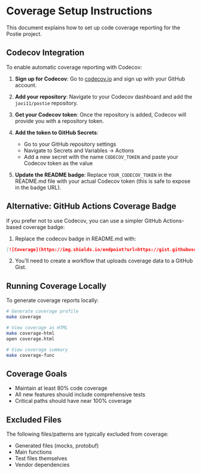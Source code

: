 # Coverage Setup Instructions

This document explains how to set up code coverage reporting for the Postie project.

## Codecov Integration

To enable automatic coverage reporting with Codecov:

1. **Sign up for Codecov**: Go to [codecov.io](https://codecov.io) and sign up with your GitHub account.

2. **Add your repository**: Navigate to your Codecov dashboard and add the `javi11/postie` repository.

3. **Get your Codecov token**: Once the repository is added, Codecov will provide you with a repository token.

4. **Add the token to GitHub Secrets**:

   - Go to your GitHub repository settings
   - Navigate to Secrets and Variables → Actions
   - Add a new secret with the name `CODECOV_TOKEN` and paste your Codecov token as the value

5. **Update the README badge**: Replace `YOUR_CODECOV_TOKEN` in the README.md file with your actual Codecov token (this is safe to expose in the badge URL).

## Alternative: GitHub Actions Coverage Badge

If you prefer not to use Codecov, you can use a simpler GitHub Actions-based coverage badge:

1. Replace the codecov badge in README.md with:

```markdown
[![Coverage](https://img.shields.io/endpoint?url=https://gist.githubusercontent.com/YOUR_USERNAME/GIST_ID/raw/coverage.json)](https://github.com/javi11/postie/actions/workflows/coverage.yml)
```

2. You'll need to create a workflow that uploads coverage data to a GitHub Gist.

## Running Coverage Locally

To generate coverage reports locally:

```bash
# Generate coverage profile
make coverage

# View coverage as HTML
make coverage-html
open coverage.html

# View coverage summary
make coverage-func
```

## Coverage Goals

- Maintain at least 80% code coverage
- All new features should include comprehensive tests
- Critical paths should have near 100% coverage

## Excluded Files

The following files/patterns are typically excluded from coverage:

- Generated files (mocks, protobuf)
- Main functions
- Test files themselves
- Vendor dependencies
